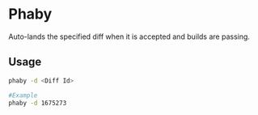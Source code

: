 # Phaby

Auto-lands the specified diff when it is accepted and builds are passing.

## Usage
```bash
phaby -d <Diff Id>

#Example
phaby -d 1675273
```